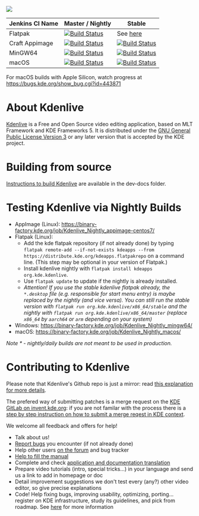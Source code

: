 ![](data/pics/kdenlive-logo.png)

| Jenkins CI Name | Master / Nightly | Stable |
| --------------- | ---------------- | ------ |
| Flatpak | [![Build Status](https://binary-factory.kde.org/job/Kdenlive_x86_64_flatpak/badge/icon)](https://binary-factory.kde.org/job/Kdenlive_x86_64_flatpak/) | See [here](https://flathub.org/builds/#/apps/org.kde.kdenlive)|
| Craft Appimage | [![Build Status](https://binary-factory.kde.org/job/Kdenlive_Nightly_appimage-centos7/badge/icon)](https://binary-factory.kde.org/job/Kdenlive_Nightly_appimage-centos7/) | [![Build Status](https://binary-factory.kde.org/job/Kdenlive_Stable_appimage-centos7/badge/icon)](https://binary-factory.kde.org/job/Kdenlive_Stable_appimage-centos7/) |
| MinGW64 | [![Build Status](https://binary-factory.kde.org/job/Kdenlive_Nightly_mingw64/badge/icon)](https://binary-factory.kde.org/job/Kdenlive_Nightly_mingw64/) | [![Build Status](https://binary-factory.kde.org/job/Kdenlive_Stable_mingw64/badge/icon)](https://binary-factory.kde.org/job/Kdenlive_Stable_mingw64/) |
| macOS | [![Build Status](https://binary-factory.kde.org/job/Kdenlive_Nightly_macos/badge/icon)](https://binary-factory.kde.org/job/Kdenlive_Nightly_macos/) | [![Build Status](https://binary-factory.kde.org/job/Kdenlive_Stable_macos/badge/icon)](https://binary-factory.kde.org/job/Kdenlive_Stable_macos/) |

For macOS builds with Apple Silicon, watch progress at https://bugs.kde.org/show_bug.cgi?id=443871

# About Kdenlive

[Kdenlive](https://kdenlive.org) is a Free and Open Source video editing application, based on MLT Framework and KDE Frameworks 5. It is distributed under the [GNU General Public License Version 3](https://www.gnu.org/licenses/gpl-3.0.en.html) or any later version that is accepted by the KDE project.

# Building from source

[Instructions to build Kdenlive](dev-docs/build.md) are available in the dev-docs folder.

# Testing Kdenlive via Nightly Builds

- AppImage (Linux): https://binary-factory.kde.org/job/Kdenlive_Nightly_appimage-centos7/
- Flatpak (Linux):
  - Add the kde flatpak repository (if not already done) by typing `flatpak remote-add --if-not-exists kdeapps --from https://distribute.kde.org/kdeapps.flatpakrepo` on a command line. (This step may be optional in your version of Flatpak.)
  - Install kdenlive nightly with `flatpak install kdeapps org.kde.kdenlive`.
  - Use `flatpak update` to update if the nightly is already installed.
  - _Attention! If you use the stable kdenlive flatpak already, the `*.desktop` file (e.g. responsible for start menu entry) is maybe replaced by the nightly (and vice versa). You can still run the stable version with `flatpak run org.kde.kdenlive/x86_64/stable` and the nightly with `flatpak run org.kde.kdenlive/x86_64/master` (replace `x86_64` by `aarch64` or `arm` depending on your system)_
- Windows: https://binary-factory.kde.org/job/Kdenlive_Nightly_mingw64/
- macOS: https://binary-factory.kde.org/job/Kdenlive_Nightly_macos/

*Note * - nightly/daily builds are not meant to be used in production.*

# Contributing to Kdenlive

Please note that Kdenlive's Github repo is just a mirror: read [this explanation for more details](https://community.kde.org/Infrastructure/Github_Mirror). 

The prefered way of submitting patches is a merge request on the [KDE GitLab on invent.kde.org](https://invent.kde.org/-/ide/project/multimedia/kdenlive): if you are not familar with the process there is a [step by step instruction on how to submit a merge reqest in KDE context](https://community.kde.org/Infrastructure/GitLab#Submitting_a_Merge_Request).

We welcome all feedback and offers for help!

* Talk about us!
* [Report bugs](https://kdenlive.org/en/bug-reports/) you encounter (if not already done)
* Help other users [on the forum](http://forum.kde.org/viewforum.php?f=262) and bug tracker
* [Help to fill the manual](https://community.kde.org/Kdenlive/Workgroup/Documentation)
* Complete and check [application and documentation translation](http://l10n.kde.org)
* Prepare video tutorials (intro, special tricks...) in your language
  and send us a link to add in homepage or doc
* Detail improvement suggestions
  we don't test every (any?) other video editor, so give precise explanations
* Code! Help fixing bugs, improving usability, optimizing, porting...
  register on KDE infrastructure, study its guidelines, and pick from roadmap. See [here](dev-docs/contributing.md) for more information
